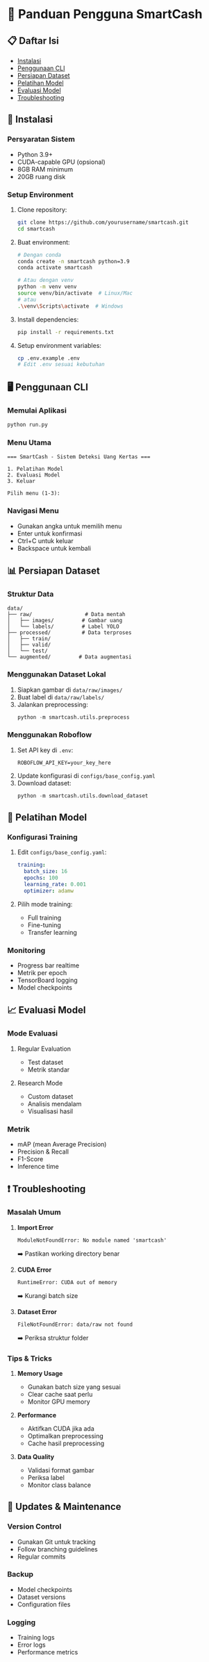 # 📱 Panduan Pengguna SmartCash

## 📋 Daftar Isi
- [Instalasi](#instalasi)
- [Penggunaan CLI](#cli)
- [Persiapan Dataset](#dataset)
- [Pelatihan Model](#training)
- [Evaluasi Model](#evaluasi)
- [Troubleshooting](#troubleshooting)

## 🔧 Instalasi <a id="instalasi"></a>

### Persyaratan Sistem
- Python 3.9+
- CUDA-capable GPU (opsional)
- 8GB RAM minimum
- 20GB ruang disk

### Setup Environment

1. Clone repository:
   ```bash
   git clone https://github.com/yourusername/smartcash.git
   cd smartcash
   ```

2. Buat environment:
   ```bash
   # Dengan conda
   conda create -n smartcash python=3.9
   conda activate smartcash

   # Atau dengan venv
   python -m venv venv
   source venv/bin/activate  # Linux/Mac
   # atau
   .\venv\Scripts\activate  # Windows
   ```

3. Install dependencies:
   ```bash
   pip install -r requirements.txt
   ```

4. Setup environment variables:
   ```bash
   cp .env.example .env
   # Edit .env sesuai kebutuhan
   ```

## 🖥️ Penggunaan CLI <a id="cli"></a>

### Memulai Aplikasi
```bash
python run.py
```

### Menu Utama
```
=== SmartCash - Sistem Deteksi Uang Kertas ===

1. Pelatihan Model
2. Evaluasi Model
3. Keluar

Pilih menu (1-3):
```

### Navigasi Menu
- Gunakan angka untuk memilih menu
- Enter untuk konfirmasi
- Ctrl+C untuk keluar
- Backspace untuk kembali

## 📊 Persiapan Dataset <a id="dataset"></a>

### Struktur Data
```
data/
├── raw/                 # Data mentah
│   ├── images/         # Gambar uang
│   └── labels/         # Label YOLO
├── processed/          # Data terproses
│   ├── train/
│   ├── valid/
│   └── test/
└── augmented/         # Data augmentasi
```

### Menggunakan Dataset Lokal
1. Siapkan gambar di `data/raw/images/`
2. Buat label di `data/raw/labels/`
3. Jalankan preprocessing:
   ```python
   python -m smartcash.utils.preprocess
   ```

### Menggunakan Roboflow
1. Set API key di `.env`:
   ```
   ROBOFLOW_API_KEY=your_key_here
   ```
2. Update konfigurasi di `configs/base_config.yaml`
3. Download dataset:
   ```python
   python -m smartcash.utils.download_dataset
   ```

## 🚀 Pelatihan Model <a id="training"></a>

### Konfigurasi Training
1. Edit `configs/base_config.yaml`:
   ```yaml
   training:
     batch_size: 16
     epochs: 100
     learning_rate: 0.001
     optimizer: adamw
   ```

2. Pilih mode training:
   - Full training
   - Fine-tuning
   - Transfer learning

### Monitoring
- Progress bar realtime
- Metrik per epoch
- TensorBoard logging
- Model checkpoints

## 📈 Evaluasi Model <a id="evaluasi"></a>

### Mode Evaluasi
1. Regular Evaluation
   - Test dataset
   - Metrik standar

2. Research Mode
   - Custom dataset
   - Analisis mendalam
   - Visualisasi hasil

### Metrik
- mAP (mean Average Precision)
- Precision & Recall
- F1-Score
- Inference time

## ❗ Troubleshooting <a id="troubleshooting"></a>

### Masalah Umum

1. **Import Error**
   ```
   ModuleNotFoundError: No module named 'smartcash'
   ```
   ➡️ Pastikan working directory benar
   
2. **CUDA Error**
   ```
   RuntimeError: CUDA out of memory
   ```
   ➡️ Kurangi batch size

3. **Dataset Error**
   ```
   FileNotFoundError: data/raw not found
   ```
   ➡️ Periksa struktur folder

### Tips & Tricks

1. **Memory Usage**
   - Gunakan batch size yang sesuai
   - Clear cache saat perlu
   - Monitor GPU memory

2. **Performance**
   - Aktifkan CUDA jika ada
   - Optimalkan preprocessing
   - Cache hasil preprocessing

3. **Data Quality**
   - Validasi format gambar
   - Periksa label
   - Monitor class balance

## 🔄 Updates & Maintenance

### Version Control
- Gunakan Git untuk tracking
- Follow branching guidelines
- Regular commits

### Backup
- Model checkpoints
- Dataset versions
- Configuration files

### Logging
- Training logs
- Error logs
- Performance metrics
